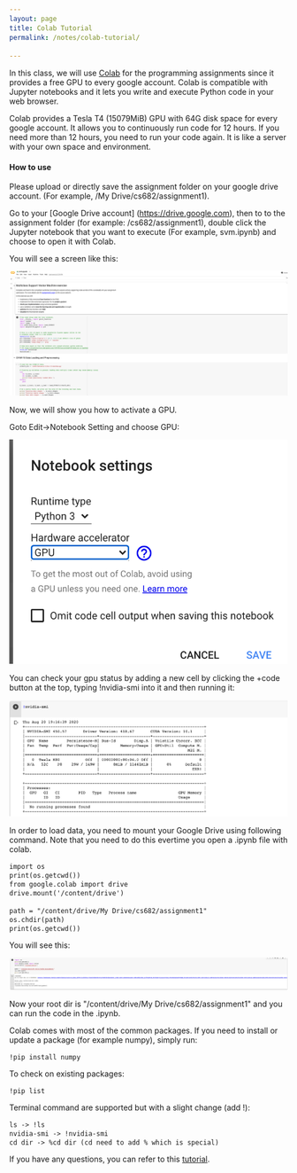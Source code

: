 ```yaml
---
layout: page
title: Colab Tutorial
permalink: /notes/colab-tutorial/

---
```



In this class, we will use [Colab](https://colab.research.google.com/notebooks/intro.ipynb) for the
programming assignments since it provides a free GPU to every google account. Colab is compatible with Jupyter notebooks and it lets you write and execute Python
code in your web browser.

Colab provides a Tesla T4 (15079MiB) GPU with 64G disk space for every google account. It allows you to continuously run code for 12 hours. 
If you need more than 12 hours, you need to run your code again. It is like a server with your own space and environment.

#### How to use

Please upload or directly save the assignment folder on your google drive account. (For example, /My Drive/cs682/assignment1).

Go to your [Google Drive account] (https://drive.google.com), then to to the assignment folder (for example: /cs682/assignment1), double click the Jupyter notebook that you want to execute (For example, svm.ipynb) and choose to open it with Colab.

You will see a screen like this:
<div class='fig figcenter'>
  <img src='/assets/colab-tutorial/svm.png'>
</div>

Now, we will show you how to activate a GPU.

Goto Edit->Notebook Setting and choose GPU:
<div class='fig figcenter'>
  <img src='/assets/colab-tutorial/gpu.png'>
</div>

You can check your gpu status by adding a new cell by clicking the +code button at the top, typing !nvidia-smi into it and then running it:
<div class='fig figcenter'>
  <img src='/assets/colab-tutorial/check.png'>
</div>

In order to load data, you need to mount your Google Drive using following command. Note that you need to do this evertime you open a .ipynb file with colab.
```
import os
print(os.getcwd())
from google.colab import drive
drive.mount('/content/drive')
 
path = "/content/drive/My Drive/cs682/assignment1"
os.chdir(path)
print(os.getcwd())
```

You will see this:
<div class='fig figcenter'>
  <img src='/assets/colab-tutorial/mount.png'>
</div>

Now your root dir is "/content/drive/My Drive/cs682/assignment1" and you can run the code in the .ipynb. 

Colab comes with most of the common packages. If you need to install or update a package (for example numpy), simply run:

```
!pip install numpy
```
To check on existing packages:
```
!pip list
```


Terminal command are supported but with a slight change (add !):
```
ls -> !ls
nvidia-smi -> !nvidia-smi
cd dir -> %cd dir (cd need to add % which is special)
```

If you have any questions, you can refer to this [tutorial](https://colab.research.google.com/notebooks/intro.ipynb#scrollTo=-Rh3-Vt9Nev9).
